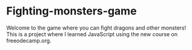 # Fighting-monsters-game
Welcome to the game where you can fight dragons and other monsters! This is a project where I learned JavaScript using the new course on freeodecamp.org.